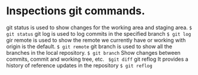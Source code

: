 # Inspections git commands.
git status is used to show changes for the working area and staging area.
`$ git status`
git log is used to log commits in the specified branch
`$ git log`
gir remote is used to show the remote we currently have or working with origin is the default.
`$ git remote`
git branch is used to show all the branches in the local repository.
`$ git branch`
Show changes between commits, commit and working tree, etc.
` $git diff`
git reflog It provides a history of reference updates in the repository
`$ git reflog`
